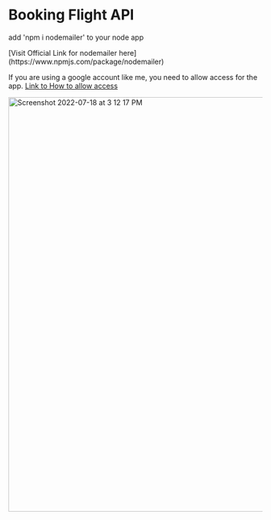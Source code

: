 # Booking Flight API

<p> add 'npm i nodemailer' to your node app<p>
[Visit Official Link for nodemailer here]
(https://www.npmjs.com/package/nodemailer)

If you are using a google account like me, you need to allow access for the app. [Link to How to allow access](https://support.google.com/accounts/answer/185833#)





<img width="820" alt="Screenshot 2022-07-18 at 3 12 17 PM" src="https://user-images.githubusercontent.com/49677898/179530666-db443637-6f66-4f25-9114-71f9bf979292.png">
